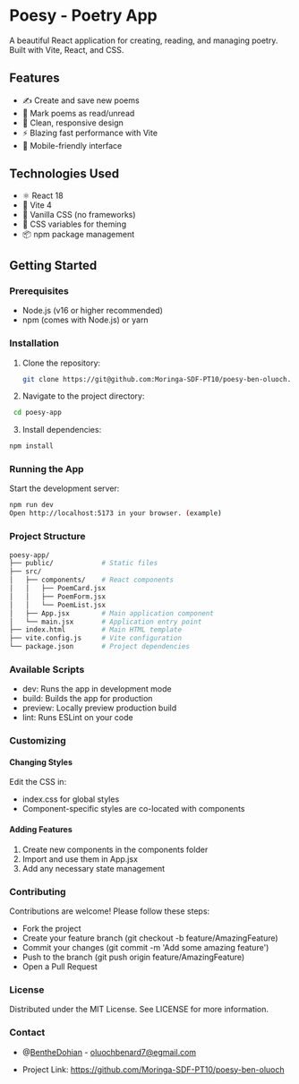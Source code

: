 # Poesy -  Poetry App


A beautiful React application for creating, reading, and managing poetry. Built with Vite, React, and CSS.

## Features

- ✍️ Create and save new poems
- 📖 Mark poems as read/unread
- 🎨 Clean, responsive design
- ⚡ Blazing fast performance with Vite
- 📱 Mobile-friendly interface

## Technologies Used

- ⚛️ React 18
- 🚀 Vite 4
- 💅 Vanilla CSS (no frameworks)
- 🎨 CSS variables for theming
- 📦 npm package management

## Getting Started

### Prerequisites

- Node.js (v16 or higher recommended)
- npm (comes with Node.js) or yarn

### Installation

1. Clone the repository:
   ```bash
   git clone https://git@github.com:Moringa-SDF-PT10/poesy-ben-oluoch.git
   ```
2. Navigate to the project directory:
```bash
 cd poesy-app
 ```
 3. Install dependencies:
```bash
npm install
```
### Running the App

Start the development server:

```bash
npm run dev
Open http://localhost:5173 in your browser. (example)
```
### Project Structure
```bash
poesy-app/
├── public/            # Static files
├── src/
│   ├── components/    # React components
│   │   ├── PoemCard.jsx
│   │   ├── PoemForm.jsx
│   │   └── PoemList.jsx
│   ├── App.jsx        # Main application component
│   └── main.jsx       # Application entry point
├── index.html         # Main HTML template
├── vite.config.js     # Vite configuration
└── package.json       # Project dependencies
```

### Available Scripts

-   dev: Runs the app in development mode
-   build: Builds the app for production
-   preview: Locally preview production build
-   lint: Runs ESLint on your code

### Customizing

#### Changing Styles

Edit the CSS in:

-   index.css for global styles
-   Component-specific styles are co-located with components

#### Adding Features

1.  Create new components in the components folder
2.  Import and use them in App.jsx
3.  Add any necessary state management

### Contributing

Contributions are welcome! Please follow these steps:

-   Fork the project
-   Create your feature branch (git checkout -b feature/AmazingFeature)
-   Commit your changes (git commit -m 'Add some amazing feature')
-   Push to the branch (git push origin feature/AmazingFeature)
-   Open a Pull Request

### License

Distributed under the MIT License. See LICENSE for more information.

### Contact

 - @[BentheDohian](https://x.com/BentheDohian) - oluochbenard7@egmail.com

-   Project Link: https://github.com/Moringa-SDF-PT10/poesy-ben-oluoch

